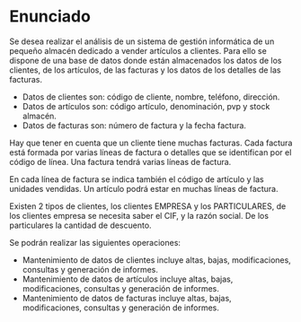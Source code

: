 # Enunciado

Se desea realizar el análisis de un sistema de gestión informática de un pequeño almacén dedicado a vender artículos a clientes. Para ello se dispone de una base de datos donde están almacenados los datos de los clientes, de los artículos, de las facturas y los datos de los detalles de las facturas.

- Datos de clientes son: código de cliente, nombre, teléfono, dirección.
- Datos de artículos son: código artículo, denominación, pvp y stock almacén.
- Datos de facturas son: número de factura y la fecha factura.

Hay que tener en cuenta que un cliente tiene muchas facturas. Cada factura está formada por varias líneas de factura o detalles que se identifican por el código de línea. Una factura tendrá varias líneas de factura.

En cada línea de factura se indica también el código de artículo y las unidades vendidas. Un artículo podrá estar en muchas líneas de factura.

Existen 2 tipos de clientes, los clientes EMPRESA y los PARTICULARES, de los clientes empresa se necesita saber el CIF, y la razón social. De los particulares la cantidad de descuento.

Se podrán realizar las siguientes operaciones:

- Mantenimiento de datos de clientes incluye altas, bajas, modificaciones, consultas y generación de informes.
- Mantenimiento de datos de artículos incluye altas, bajas, modificaciones, consultas y generación de informes.
- Mantenimiento de datos de facturas incluye altas, bajas, modificaciones, consultas y generación de informes.

